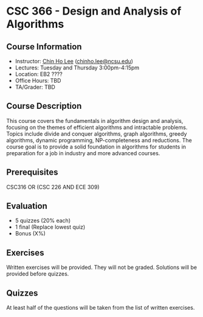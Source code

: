 # CSC 366 - Design and Analysis of Algorithms

## Course Information

- Instructor: [Chin Ho Lee](https://chinholee.github.io/) (chinho.lee@ncsu.edu)
- Lectures: Tuesday and Thursday 3:00pm-4:15pm
- Location: EB2 ????
- Office Hours:  TBD
- TA/Grader: TBD

## Course Description

This course covers the fundamentals in algorithm design and analysis, focusing on the themes of efficient algorithms and intractable problems.  Topics include divide and conquer algorithms, graph algorithms, greedy algorithms, dynamic programming, NP-completeness and reductions.  The course goal is to provide a solid foundation in algorithms for students in preparation for a job in industry and more advanced courses.

## Prerequisites

CSC316 OR (CSC 226 AND ECE 309)

## Evaluation

- 5 quizzes (20% each)
- 1 final (Replace lowest quiz)
- Bonus (X%)

## Exercises

Written exercises will be provided.  They will not be graded.  Solutions will be provided before quizzes.

## Quizzes

At least half of the questions will be taken from the list of written exercises.
